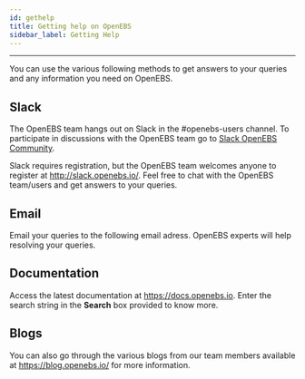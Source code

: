 ```yaml
---
id: gethelp
title: Getting help on OpenEBS
sidebar_label: Getting Help
---
```

------

You can use the various following methods to get answers to your queries and any information you need on OpenEBS.

## Slack

The OpenEBS team hangs out on Slack in the #openebs-users channel. To participate in discussions with the OpenEBS team go to [Slack OpenEBS Community](https://openebs-community.slack.com/messages/C3NPGQ6G3/).

Slack requires registration, but the OpenEBS team welcomes anyone to register at <http://slack.openebs.io/>. Feel free to chat with the OpenEBS team/users and get answers to your queries. 

## Email

Email your queries to the following email adress. OpenEBS experts will help resolving your queries.
<support at openebs dot io>

## Documentation

Access the latest documentation at https://docs.openebs.io. Enter the search string in the **Search** box provided to know more.

## Blogs

You can also go through the various blogs from our team members available at https://blog.openebs.io/ for more information.





<!-- Hotjar Tracking Code for https://docs.openebs.io -->
<script>
   (function(h,o,t,j,a,r){
       h.hj=h.hj||function(){(h.hj.q=h.hj.q||[]).push(arguments)};
       h._hjSettings={hjid:785693,hjsv:6};
       a=o.getElementsByTagName('head')[0];
       r=o.createElement('script');r.async=1;
       r.src=t+h._hjSettings.hjid+j+h._hjSettings.hjsv;
       a.appendChild(r);
   })(window,document,'https://static.hotjar.com/c/hotjar-','.js?sv=');
</script>

